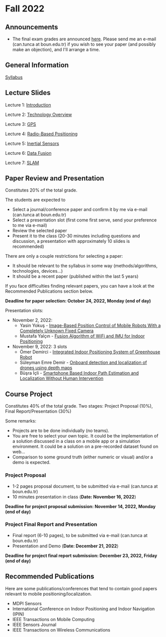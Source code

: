 # Fall 2022

## Announcements

- The final exam grades are announced [here](grades/final-exam-grades-fall2022.pdf). Please send me an e-mail (can.tunca at boun.edu.tr) if you wish to see your paper (and possibly make an objection), and I'll arrange a time.

## General Information

[Syllabus](syllabus.pdf)

## Lecture Slides

Lecture 1: [Introduction](slides/Introduction.pdf)

Lecture 2: [Technology Overview](slides/TechnologyOverview.pdf)

Lecture 3: [GPS](slides/GPS.pdf)

Lecture 4: [Radio-Based Positioning](slides/RadioBasedPositioning.pdf)

Lecture 5: [Inertial Sensors](slides/InertialSensors.pdf)

Lecture 6: [Data Fusion](slides/DataFusion.pdf)

Lecture 7: [SLAM](slides/SLAM.pdf)

## Paper Review and Presentation

Constitutes 20% of the total grade.

The students are expected to
- Select a journal/conference paper and confirm it by me via e-mail (can.tunca at boun.edu.tr)
- Select a presentation slot (first come first serve, send your preference to me via e-mail)
- Review the selected paper
- Present it to the class (20-30 minutes including questions and discussion, a presentation with approximately 10 slides is recommended)

There are only a couple restrictions for selecting a paper:
- It should be relevant to the syllabus in some way (methods/algorithms, technologies, devices...)
- It should be a recent paper (published within the last 5 years)

If you face difficulties finding relevant papers, you can have a look at the Recommended Publications section below.

**Deadline for paper selection: October 24, 2022, Monday (end of day)**

Presentation slots:
- November 2, 2022:
  - Yasin Yokuş - [Image-Based Position Control of Mobile Robots With a Completely Unknown Fixed Camera](https://ieeexplore.ieee.org/document/8258861)
  - Mustafa Yalçın - [Fusion Algorithm of WiFi and IMU for Indoor Positioning](https://ieeexplore.ieee.org/document/9874146)
- November 9, 2022: 3 slots
  - Ömer Demirci - [Integrated Indoor Positioning System of Greenhouse Robot](https://www.mdpi.com/1424-8220/22/13/4819/htm#B20-sensors-22-04819)
  - Süleyman Emre Demir - [Onboard detection and localization of drones using depth maps](https://ieeexplore.ieee.org/stamp/stamp.jsp?arnumber=8984298)
  - Büşra İçli - [Smartphone Based Indoor Path Estimation and Localization Without Human Intervention](https://ieeexplore.ieee.org/document/9153089)

## Course Project

Constitutes 40% of the total grade. Two stages: Project Proposal (10%), Final Report/Presentation (30%)

Some remarks:
- Projects are to be done individually (no teams).
- You are free to select your own topic. It could be the implementation of a solution discussed in a class on a mobile app or a simulation environment. It could be a solution on a pre-recorded dataset found on web...
- Comparison to some ground truth (either numeric or visual) and/or a demo is expected.

### Project Proposal
- 1-2 pages proposal document, to be submitted via e-mail (can.tunca at boun.edu.tr)
- 10 minutes presentation in class (**Date: November 16, 2022**)

**Deadline for project proposal submission: November 14, 2022, Monday (end of day)**

### Project Final Report and Presentation
- Final report (6-10 pages), to be submitted via e-mail (can.tunca at boun.edu.tr)
- Presentation and Demo (**Date: December 21, 2022**)

**Deadline for project final report submission: December 23, 2022, Friday (end of day)**

## Recommended Publications

Here are some publications/conferences that tend to contain good papers relevant to mobile positioning/localization.

- MDPI Sensors
- International Conference on Indoor Positioning and Indoor Navigation (IPIN)
- IEEE Transactions on Mobile Computing
- IEEE Sensors Journal
- IEEE Transactions on Wireless Communications
